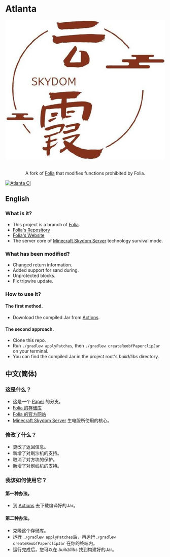 # Atlanta
<div align=center>
    <img src="./Skydom.png">
    <br /><br />
    <p>A fork of <a href="https://GitHub.com/PaperMC/Folia">Folia</a> that modifies functions prohibited by Folia.</p>
</div>

[![Atlanta CI](https://GitHub.com/SkydomGroup/Atlanta/actions/workflows/build.yml/badge.svg)](https://GitHub.com/SkydomGroup/Atlanta/actions/workflows/build.yml/)

## English

### What is it?

* This project is a branch of [Folia](https://PaperMC.io/software/folia).
* [Folia's Repository](https://GitHub.com/PaperMC/Folia/)
* [Folia's Website](https://PaperMC.io/software/folia)
* The server core of [Minecraft Skydom Server](https://www.Skydom.org/) technology survival mode.

### What has been modified?

* Changed return information.
* Added support for sand during.
* Unprotected blocks.
* Fix tripwire update.

### How to use it?

#### The first method.
* Download the compiled Jar from [Actions](https://GitHub.com/SkydomGroup/Atlanta/actions/workflows/build.yml).

#### The second approach.
* Clone this repo.
* Run `./gradlew applyPatches`, then `./gradlew createReobfPaperclipJar` on your terminal.
* You can find the compiled Jar in the project root's *build/libs* directory.


## 中文(简体)

### 这是什么？

* 这是一个 [Paper](https://PaperMC.io/software/folia) 的分支。
* [Folia 的存储库](https://GitHub.com/PaperMC/Folia/)
* [Folia 的官方网站](https://PaperMC.io/software/folia)
* [Minecraft Skydom Server](https://www.Skydom.org/) 生电服所使用的核心。

### 修改了什么？

* 更改了返回信息。
* 新增了对刷沙机的支持。
* 取消了对方块的保护。
* 新增了对刷线机的支持。

### 我该如何使用它？

#### 第一种办法。
* 到 [Actions](https://GitHub.com/SkydomGroup/Atlanta/actions/workflows/build.yml) 去下载编译好的Jar。

#### 第二种办法。
* 克隆这个存储库。
* 运行 `./gradlew applyPatches`后，再运行`./gradlew createReobfPaperclipJar` 在你的终端内。
* 运行完成后，您可以在 *build/libs* 找到构建好的Jar。